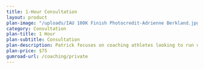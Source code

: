 ```yaml
---
title: 1-Hour Consultation
layout: product
plan-image: "/uploads/IAU 100K Finish Photocredit-Adrienne Berkland.jpg"
category: Consultation
plan-title: 1 Hour
plan-subtitle: Consultation
plan-description: Patrick focuses on coaching athletes looking to run ultramarathons. As one of Patrick’s clients, athletes can expect detailed weekly training prescriptions, one on one support to help determine race scheduling, training load and nutrition guidance, and receive discounts to some of Patrick’s sponsors.
plan-price: $75
gumroad-url: /coaching/private
---
```

